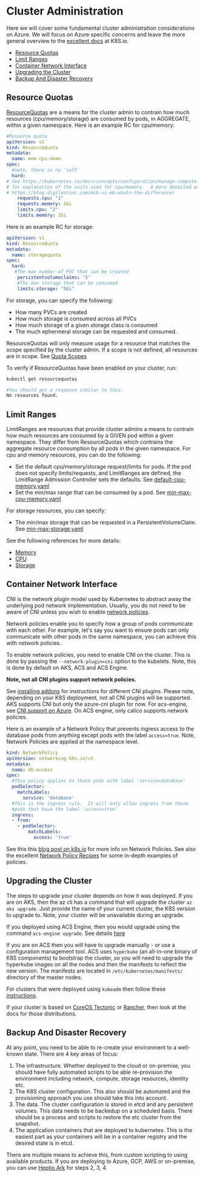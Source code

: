 # Cluster Administration

Here we will cover some fundamental cluster administration considerations on Azure.  We will focus on Azure specific concerns and leave the more general overview to the [excellent docs](https://kubernetes.io/docs/tasks/) at K8S.io. 

- [Resource Quotas](#markdown-header-resource-quotas)
- [Limit Ranges](#markdown-header-limit-ranges)
- [Container Network Interface](#markdown-header-container-network-interface)
- [Upgrading the Cluster](#markdown-header-upgrading-the-cluster)
- [Backup And Disaster Recovery](#markdown-header-backup-and-disaster-recovery)

## Resource Quotas

[ResourceQuotas](https://kubernetes.io/docs/concepts/policy/resource-quotas/) are a means for the cluster admin to contrain how much resources (cpu/memory/storage) are consumed by pods, in AGGREGATE, within a given namespace.  Here is an example RC for cpu/memory:

```yaml
#Resource quota
apiVersion: v1
kind: ResourceQuota
metadata:
  name: mem-cpu-demo
spec:
  #note, there is no 'soft'
  hard:
# See https://kubernetes.io/docs/concepts/configuration/manage-compute-resources-container/
# for explanation of the units used for cpu/memory.  A more detailed explanation is here:  
# https://blog.digilentinc.com/mib-vs-mb-whats-the-difference/  
    requests.cpu: "1"
    requests.memory: 1Gi
    limits.cpu: "2"
    limits.memory: 2Gi
```

Here is an example RC for storage:

```yaml
apiVersion: v1
kind: ResourceQuota
metadata:
  name: storagequota
spec:
  hard:
   #The max number of PVC that can be created
    persistentvolumeclaims: "5"
    #The max storage that can be consumed
    limits.storage: "5Gi"
```

For storage, you can specify the following:

- How many PVCs are created
- How much storage is consumed across all PVCs
- How much storage of a given storage class is consumed
- The much ephermeral storage can be requested and consumed.  

ResourceQuotas will only measure usage for a resource that matches the scope specified by the cluster admin.  If a scope is not defined, all resources are in scope.  See [Quota Scopes](https://kubernetes.io/docs/concepts/policy/resource-quotas/)

To verify if ResourceQuotas have been enabled on your cluster, run:

```sh
kubectl get resourcequotas

#You should get a response similar to this:
No resources found.
```

## Limit Ranges

LimitRanges are resources that provide cluster admins a means to contrain how much resources are consumed by a GIVEN pod within a given namespace. They differ from ResourceQuotas which contrains the aggregate resource consumption by all pods in the given namespace.  For cpu and memory resources, you can do the following:

- Set the default cpu/memory/storage request/limits for pods.  If the pod does not specify limits/requests, and LimitRanges are defined, the LimitRange Admission Controller sets the defaults.  See [default-cpu-memory.yaml](./default-cpu-memory.yaml)
- Set the min/max range that can be consumed by a pod. See [min-max-cpu-memory.yaml](./min-max-cpu-memory.yaml)

For storage resources, you can specify:

- The min/max storage that can be requested in a PersistentVolumeClaim. See [min-max-storage.yaml](./min-max-storage.yaml)

See the following references for more details:
- [Memory](https://kubernetes.io/docs/tasks/administer-cluster/memory-default-namespace/)
- [CPU](https://kubernetes.io/docs/tasks/administer-cluster/cpu-default-namespace/) 
- [Storage](https://kubernetes.io/docs/tasks/administer-cluster/limit-storage-consumption/)

## Container Network Interface 

CNI is the network plugin model used by Kubernetes to abstract away the underlying pod network implementation.  Usually, you do not need to be aware of CNI unless you wish to enable [network policies](https://kubernetes.io/docs/concepts/services-networking/network-policies/). 

Network policies enable you to specify how a group of pods communicate with each other.  For example, let's say you want to ensure pods can only communicate with other pods in the same namespace, you can achieve this with network policies.

To enable network policies, you need to enable CNI on the cluster.  This is done by passing the `--network-plugin=cni` option to the kubelets.  Note, this is done by default on AKS, ACS and ACS Engine.

**Note, not all CNI plugins support network policies.**

See [installing addons](https://kubernetes.io/docs/concepts/cluster-administration/addons/) for instructions for different CNI plugins. Please note, depending on your K8S deployment, not all CNI plugins will be supported. AKS supports CNI but only the azure-cni plugin for now.  For acs-engine, see [CNI support on Azure](https://github.com/Azure/acs-engine/tree/master/examples/networkpolicy).  On ACS engine, only calico supports network policies.

Here is an example of a Network Policy that prevents ingress access to the database pods from anything except pods with the label `access=true`.  Note, Network Policies are applied at the namespace level.

```yaml
kind: NetworkPolicy
apiVersion: networking.k8s.io/v1
metadata:
  name: db-access
spec:
  #This policy applies to those pods with label 'service=database'
  podSelector:
    matchLabels:
      service: 'database'
  #This is the ingress rule.  It will only allow ingress from those
  #pods that have the label 'access=true'
  ingress:
  - from:
    - podSelector:
        matchLabels:
          access: 'true'
```

See this this [blog post on k8s.io](http://blog.kubernetes.io/2017/10/enforcing-network-policies-in-kubernetes.html) for more info on Network Policies.  See also the excellent [Network Policy Recipes](https://github.com/ahmetb/kubernetes-network-policy-recipes) for some in-depth examples of policies.

## Upgrading the Cluster

The steps to upgrade your cluster depends on how it was deployed.  If you are on AKS, then the az cli has a command that will upgrade the cluster `az aks upgrade`.  Just provide the name of your current cluster, the K8S version to upgrade to.  Note, your cluster will be unavailable during an upgrade.

If you deployed using ACS Engine, then you would upgrade using the command `acs-engine upgrade`.  See details [here](https://github.com/Azure/acs-engine/tree/master/examples/k8s-upgrade)

If you are on ACS then you will have to upgrade manually - or use a configuration management tool.  ACS uses `hyperkube` (an all-in-one binary of K8S components) to bootstrap the cluster, so you will need to upgrade the hyperkube images on all the nodes and then the manifests to reflect the new version.  The manifests are located in `/etc/kubernetes/manifests/` directory of the master nodes.

For clusters that were deployed using `kubeadm` then follow these [instructions](https://kubernetes.io/docs/tasks/administer-cluster/kubeadm-upgrade-1-8/).  

If your cluster is based on [CoreOS Tectonic](https://coreos.com/tectonic/) or [Rancher](http://rancher.com/kubernetes/), then look at the docs for those distributions.

## Backup And Disaster Recovery

At any point, you need to be able to re-create your environment to a well-known state.  There are 4 key areas of focus:
1. The infrastructure.  Whether deployed to the cloud or on-premise, you should have fully automated scripts to be able re-provision the environment including network, compute, storage resources, identity etc.
2. The K8S cluster configuration.  This also should be automated and the provisioning approach you use should take this into account.
3. The data.  The cluster configuration is stored in etcd and any persistent volumes.  This data needs to be backedup on a scheduled basis.  There should be a process and scripts to restore the etc cluster from the snapshot.  
4. The application containers that are deployed to kubernetes.  This is the easiest part as your containers will be in a container registry and the desired state is in etcd.

There are multiple means to achieve this, from custom scripting to using available products.  If you are deploying to Azure, GCP, AWS or on-premise, you can use [Heptio Ark](https://heptio.com/products/#heptio-ark) for steps 2, 3, 4.
